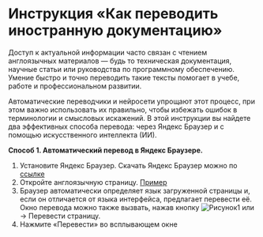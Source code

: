 # Инструкция «Как переводить иностранную документацию»

Доступ к актуальной информации часто связан с чтением англоязычных материалов — будь то техническая документация, научные статьи или руководства по программному обеспечению. Умение быстро и точно переводить такие тексты помогает в учебе, работе и профессиональном развитии.

Автоматические переводчики и нейросети упрощают этот процесс, при этом важно использовать их правильно, чтобы избежать ошибок в терминологии и смысловых искажений. В этой инструкции вы найдете два эффективных способа перевода: через Яндекс Браузер и с помощью искусственного интеллекта (ИИ).

**Способ 1. Автоматический перевод в Яндекс Браузере.**

1.	Установите Яндекс Браузер. Скачать Яндекс Браузер можно по [ссылке](https://browser.yandex.ru/) 
2.	Откройте англоязычную страницу. [Пример](https://kubernetes.io/docs/concepts/workloads/controllers/deployment/)
3.	Браузер автоматически определяет язык загруженной страницы и, если он отличается от языка интерфейса, предлагает перевести её. Окно перевода можно также вызвать, нажав кнопку   ![Рисунок1](https://github.com/user-attachments/assets/fb29bd5d-2247-4f5e-9bdb-ef897e2aac91)  или   → Перевести страницу.
4.	Нажмите «Перевести» во всплывающем окне
